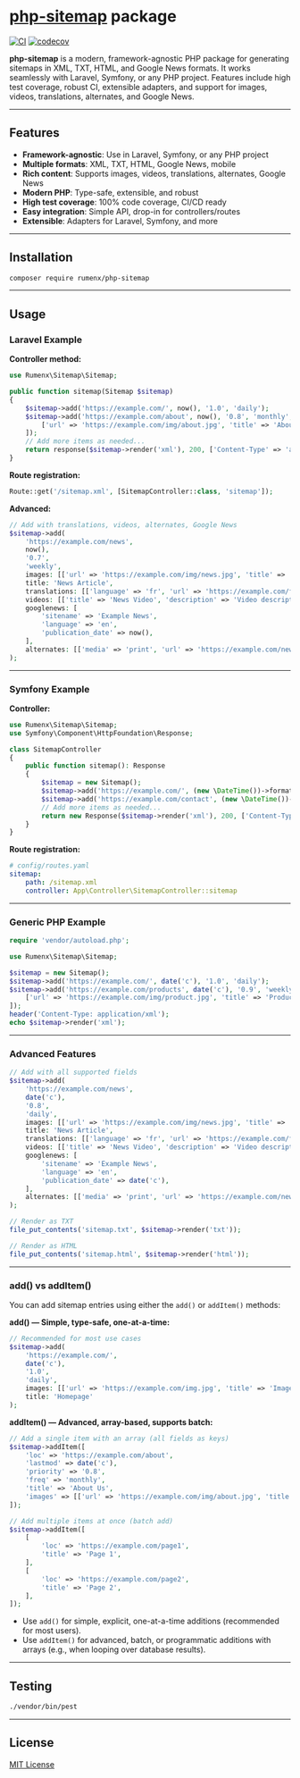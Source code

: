 # **[php-sitemap](https://github.com/RumenDamyanov/php-sitemap) package**

[![CI](https://github.com/RumenDamyanov/php-sitemap/actions/workflows/ci.yml/badge.svg)](https://github.com/RumenDamyanov/php-sitemap/actions)
[![codecov](https://codecov.io/gh/RumenDamyanov/php-sitemap/branch/master/graph/badge.svg)](https://codecov.io/gh/RumenDamyanov/php-sitemap)

**php-sitemap** is a modern, framework-agnostic PHP package for generating sitemaps in XML, TXT, HTML, and Google News formats. It works seamlessly with Laravel, Symfony, or any PHP project. Features include high test coverage, robust CI, extensible adapters, and support for images, videos, translations, alternates, and Google News.


---

## Features

- **Framework-agnostic**: Use in Laravel, Symfony, or any PHP project
- **Multiple formats**: XML, TXT, HTML, Google News, mobile
- **Rich content**: Supports images, videos, translations, alternates, Google News
- **Modern PHP**: Type-safe, extensible, and robust
- **High test coverage**: 100% code coverage, CI/CD ready
- **Easy integration**: Simple API, drop-in for controllers/routes
- **Extensible**: Adapters for Laravel, Symfony, and more

---

## Installation

```bash
composer require rumenx/php-sitemap
```

---

## Usage

### Laravel Example

**Controller method:**

```php
use Rumenx\Sitemap\Sitemap;

public function sitemap(Sitemap $sitemap)
{
    $sitemap->add('https://example.com/', now(), '1.0', 'daily');
    $sitemap->add('https://example.com/about', now(), '0.8', 'monthly', images: [
        ['url' => 'https://example.com/img/about.jpg', 'title' => 'About Us']
    ]);
    // Add more items as needed...
    return response($sitemap->render('xml'), 200, ['Content-Type' => 'application/xml']);
}
```

**Route registration:**

```php
Route::get('/sitemap.xml', [SitemapController::class, 'sitemap']);
```

**Advanced:**

```php
// Add with translations, videos, alternates, Google News
$sitemap->add(
    'https://example.com/news',
    now(),
    '0.7',
    'weekly',
    images: [['url' => 'https://example.com/img/news.jpg', 'title' => 'News Image']],
    title: 'News Article',
    translations: [['language' => 'fr', 'url' => 'https://example.com/fr/news']],
    videos: [['title' => 'News Video', 'description' => 'Video description']],
    googlenews: [
        'sitename' => 'Example News',
        'language' => 'en',
        'publication_date' => now(),
    ],
    alternates: [['media' => 'print', 'url' => 'https://example.com/news-print']]
);
```

---

### Symfony Example

**Controller:**

```php
use Rumenx\Sitemap\Sitemap;
use Symfony\Component\HttpFoundation\Response;

class SitemapController
{
    public function sitemap(): Response
    {
        $sitemap = new Sitemap();
        $sitemap->add('https://example.com/', (new \DateTime())->format(DATE_ATOM), '1.0', 'daily');
        $sitemap->add('https://example.com/contact', (new \DateTime())->format(DATE_ATOM), '0.5', 'monthly');
        // Add more items as needed...
        return new Response($sitemap->render('xml'), 200, ['Content-Type' => 'application/xml']);
    }
}
```

**Route registration:**

```yaml
# config/routes.yaml
sitemap:
    path: /sitemap.xml
    controller: App\Controller\SitemapController::sitemap
```

---

### Generic PHP Example

```php
require 'vendor/autoload.php';

use Rumenx\Sitemap\Sitemap;

$sitemap = new Sitemap();
$sitemap->add('https://example.com/', date('c'), '1.0', 'daily');
$sitemap->add('https://example.com/products', date('c'), '0.9', 'weekly', [
    ['url' => 'https://example.com/img/product.jpg', 'title' => 'Product Image']
]);
header('Content-Type: application/xml');
echo $sitemap->render('xml');
```

---

### Advanced Features

```php
// Add with all supported fields
$sitemap->add(
    'https://example.com/news',
    date('c'),
    '0.8',
    'daily',
    images: [['url' => 'https://example.com/img/news.jpg', 'title' => 'News Image']],
    title: 'News Article',
    translations: [['language' => 'fr', 'url' => 'https://example.com/fr/news']],
    videos: [['title' => 'News Video', 'description' => 'Video description']],
    googlenews: [
        'sitename' => 'Example News',
        'language' => 'en',
        'publication_date' => date('c'),
    ],
    alternates: [['media' => 'print', 'url' => 'https://example.com/news-print']]
);

// Render as TXT
file_put_contents('sitemap.txt', $sitemap->render('txt'));

// Render as HTML
file_put_contents('sitemap.html', $sitemap->render('html'));
```

---

### add() vs addItem()

You can add sitemap entries using either the `add()` or `addItem()` methods:

**add() — Simple, type-safe, one-at-a-time:**

```php
// Recommended for most use cases
$sitemap->add(
    'https://example.com/',
    date('c'),
    '1.0',
    'daily',
    images: [['url' => 'https://example.com/img.jpg', 'title' => 'Image']],
    title: 'Homepage'
);
```

**addItem() — Advanced, array-based, supports batch:**

```php
// Add a single item with an array (all fields as keys)
$sitemap->addItem([
    'loc' => 'https://example.com/about',
    'lastmod' => date('c'),
    'priority' => '0.8',
    'freq' => 'monthly',
    'title' => 'About Us',
    'images' => [['url' => 'https://example.com/img/about.jpg', 'title' => 'About Us']],
]);

// Add multiple items at once (batch add)
$sitemap->addItem([
    [
        'loc' => 'https://example.com/page1',
        'title' => 'Page 1',
    ],
    [
        'loc' => 'https://example.com/page2',
        'title' => 'Page 2',
    ],
]);
```

- Use `add()` for simple, explicit, one-at-a-time additions (recommended for most users).
- Use `addItem()` for advanced, batch, or programmatic additions with arrays (e.g., when looping over database results).

---

## Testing

```bash
./vendor/bin/pest
```

---

## License

[MIT License](LICENSE.md)
